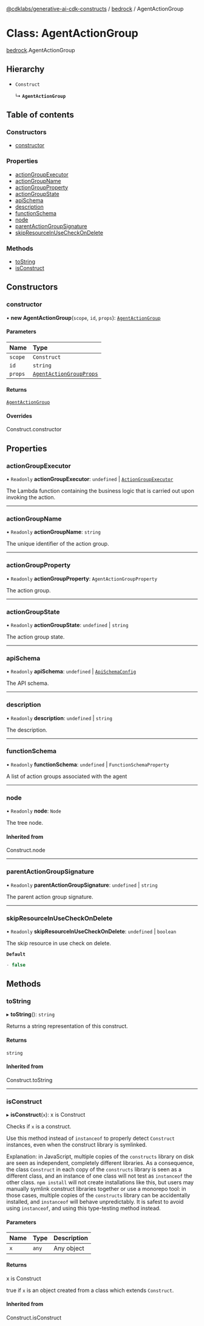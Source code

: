 [@cdklabs/generative-ai-cdk-constructs](../README.md) / [bedrock](../modules/bedrock.md) / AgentActionGroup

# Class: AgentActionGroup

[bedrock](../modules/bedrock.md).AgentActionGroup

## Hierarchy

- `Construct`

  ↳ **`AgentActionGroup`**

## Table of contents

### Constructors

- [constructor](bedrock.AgentActionGroup.md#constructor)

### Properties

- [actionGroupExecutor](bedrock.AgentActionGroup.md#actiongroupexecutor)
- [actionGroupName](bedrock.AgentActionGroup.md#actiongroupname)
- [actionGroupProperty](bedrock.AgentActionGroup.md#actiongroupproperty)
- [actionGroupState](bedrock.AgentActionGroup.md#actiongroupstate)
- [apiSchema](bedrock.AgentActionGroup.md#apischema)
- [description](bedrock.AgentActionGroup.md#description)
- [functionSchema](bedrock.AgentActionGroup.md#functionschema)
- [node](bedrock.AgentActionGroup.md#node)
- [parentActionGroupSignature](bedrock.AgentActionGroup.md#parentactiongroupsignature)
- [skipResourceInUseCheckOnDelete](bedrock.AgentActionGroup.md#skipresourceinusecheckondelete)

### Methods

- [toString](bedrock.AgentActionGroup.md#tostring)
- [isConstruct](bedrock.AgentActionGroup.md#isconstruct)

## Constructors

### constructor

• **new AgentActionGroup**(`scope`, `id`, `props`): [`AgentActionGroup`](bedrock.AgentActionGroup.md)

#### Parameters

| Name | Type |
| :------ | :------ |
| `scope` | `Construct` |
| `id` | `string` |
| `props` | [`AgentActionGroupProps`](../interfaces/bedrock.AgentActionGroupProps.md) |

#### Returns

[`AgentActionGroup`](bedrock.AgentActionGroup.md)

#### Overrides

Construct.constructor

## Properties

### actionGroupExecutor

• `Readonly` **actionGroupExecutor**: `undefined` \| [`ActionGroupExecutor`](../interfaces/bedrock.ActionGroupExecutor.md)

The Lambda function containing the business logic that is carried out upon invoking the action.

___

### actionGroupName

• `Readonly` **actionGroupName**: `string`

The unique identifier of the action group.

___

### actionGroupProperty

• `Readonly` **actionGroupProperty**: `AgentActionGroupProperty`

The action group.

___

### actionGroupState

• `Readonly` **actionGroupState**: `undefined` \| `string`

The action group state.

___

### apiSchema

• `Readonly` **apiSchema**: `undefined` \| [`ApiSchemaConfig`](../interfaces/bedrock.ApiSchemaConfig.md)

The API schema.

___

### description

• `Readonly` **description**: `undefined` \| `string`

The description.

___

### functionSchema

• `Readonly` **functionSchema**: `undefined` \| `FunctionSchemaProperty`

A list of action groups associated with the agent

___

### node

• `Readonly` **node**: `Node`

The tree node.

#### Inherited from

Construct.node

___

### parentActionGroupSignature

• `Readonly` **parentActionGroupSignature**: `undefined` \| `string`

The parent action group signature.

___

### skipResourceInUseCheckOnDelete

• `Readonly` **skipResourceInUseCheckOnDelete**: `undefined` \| `boolean`

The skip resource in use check on delete.

**`Default`**

```ts
- false
```

## Methods

### toString

▸ **toString**(): `string`

Returns a string representation of this construct.

#### Returns

`string`

#### Inherited from

Construct.toString

___

### isConstruct

▸ **isConstruct**(`x`): x is Construct

Checks if `x` is a construct.

Use this method instead of `instanceof` to properly detect `Construct`
instances, even when the construct library is symlinked.

Explanation: in JavaScript, multiple copies of the `constructs` library on
disk are seen as independent, completely different libraries. As a
consequence, the class `Construct` in each copy of the `constructs` library
is seen as a different class, and an instance of one class will not test as
`instanceof` the other class. `npm install` will not create installations
like this, but users may manually symlink construct libraries together or
use a monorepo tool: in those cases, multiple copies of the `constructs`
library can be accidentally installed, and `instanceof` will behave
unpredictably. It is safest to avoid using `instanceof`, and using
this type-testing method instead.

#### Parameters

| Name | Type | Description |
| :------ | :------ | :------ |
| `x` | `any` | Any object |

#### Returns

x is Construct

true if `x` is an object created from a class which extends `Construct`.

#### Inherited from

Construct.isConstruct
